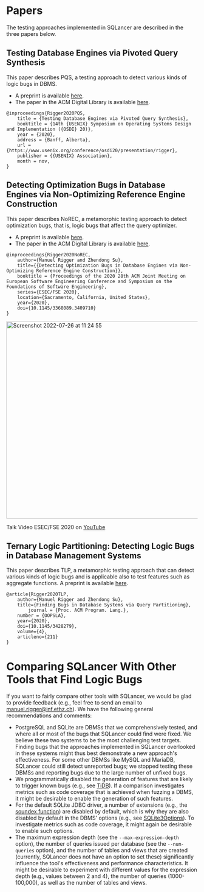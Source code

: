 # Papers

The testing approaches implemented in SQLancer are described in the three papers below.

## Testing Database Engines via Pivoted Query Synthesis

This paper describes PQS, a testing approach to detect various kinds of logic bugs in DBMS. 
* A preprint is available [here](https://arxiv.org/pdf/2001.04174.pdf).
* The paper in the ACM Digital Library is available [here](https://dl.acm.org/doi/10.5555/3488766.3488804).

```
@inproceedings{Rigger2020PQS,
	title = {Testing Database Engines via Pivoted Query Synthesis},
	booktitle = {14th {USENIX} Symposium on Operating Systems Design and Implementation ({OSDI} 20)},
	year = {2020},
	address = {Banff, Alberta},
	url = {https://www.usenix.org/conference/osdi20/presentation/rigger},
	publisher = {{USENIX} Association},
	month = nov,
}
```

## Detecting Optimization Bugs in Database Engines via Non-Optimizing Reference Engine Construction

This paper describes NoREC, a metamorphic testing approach to detect optimization bugs, that is, logic bugs that affect the query optimizer. 
* A preprint is available [here](https://arxiv.org/abs/2007.08292).
* The paper in the ACM Digital Library is available [here](https://dl.acm.org/doi/10.1145/3368089.3409710).

```
@inproceedings{Rigger2020NoREC,
	author={Manuel Rigger and Zhendong Su},
	title={{Detecting Optimization Bugs in Database Engines via Non-Optimizing Reference Engine Construction}},
	booktitle = {Proceedings of the 2020 28th ACM Joint Meeting on European Software Engineering Conference and Symposium on the Foundations of Software Engineering},
	series={ESEC/FSE 2020},
	location={Sacramento, California, United States},
	year={2020},
	doi={10.1145/3368089.3409710}
}

```

<img width="518" alt="Screenshot 2022-07-26 at 11 24 55" src="https://user-images.githubusercontent.com/45636488/180972911-f96e450c-f9b6-442f-b3ce-e4a501115fa6.png">

Talk Video ESEC/FSE 2020 on [YouTube](https://www.youtube.com/watch?v=4mbzytrWJhQ)

## Ternary Logic Partitioning: Detecting Logic Bugs in Database Management Systems

This paper describes TLP, a metamorphic testing approach that can detect various kinds of logic bugs and is applicable also to test features such as aggregate functions. A preprint is available [here](https://www.manuelrigger.at/preprints/TLP.pdf).

```
@article{Rigger2020TLP,
	author={Manuel Rigger and Zhendong Su},
	title={Finding Bugs in Database Systems via Query Partitioning},
        journal = {Proc. ACM Program. Lang.},
	number = {OOPSLA},
	year={2020},
	doi={10.1145/3428279},
	volume={4},
	articleno={211}
}
```

# Comparing SQLancer With Other Tools that Find Logic Bugs

If you want to fairly compare other tools with SQLancer, we would be glad to provide feedback (e.g., feel free to send an email to manuel.rigger@inf.ethz.ch). We have the following general recommendations and comments:
* PostgreSQL and SQLite are DBMSs that we comprehensively tested, and where all or most of the bugs that SQLancer could find were fixed. We believe these two systems to be the most challenging test targets. Finding bugs that the approaches implemented in SQLancer overlooked in these systems might thus best demonstrate a new approach's effectiveness. For some other DBMSs like MySQL and MariaDB, SQLancer could still detect unreported bugs; we stopped testing these DBMSs and reporting bugs due to the large number of unfixed bugs.
* We programmatically disabled the generation of features that are likely to trigger known bugs (e.g., see [TiDB](https://github.com/sqlancer/sqlancer/blob/master/src/sqlancer/tidb/TiDBBugs.java)). If a comparison investigates metrics such as code coverage that is achieved when fuzzing a DBMS, it might be desirable to enable the generation of such features.
* For the default SQLite JDBC driver, a number of extensions (e.g., the [soundex function](https://sqlite.org/lang_corefunc.html#soundex)) are disabled by default, which is why they are also disabled by default in the DBMS' options (e.g., see [SQLite3Options](https://github.com/sqlancer/sqlancer/blob/c71b9741f680f4877fc5047445787ed184a5a5e0/src/sqlancer/sqlite3/SQLite3Options.java#L67)). To investigate metrics such as code coverage, it might again be desirable to enable such options.
* The maximum expression depth (see the `--max-expression-depth` option), the number of queries issued per database (see the `--num-queries` option), and the number of tables and views that are created (currently, SQLancer does not have an option to set these) significantly influence the tool's effectiveness and performance characteristics. It might be desirable to experiment with different values for the expression depth (e.g., values between 2 and 4), the number of queries (1000-100,000), as well as the number of tables and views.
